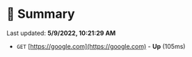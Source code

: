 # 📖 Summary
Last updated: **5/9/2022, 10:21:29 AM**

- `GET` [https://google.com](https://google.com) - **Up** (105ms)
